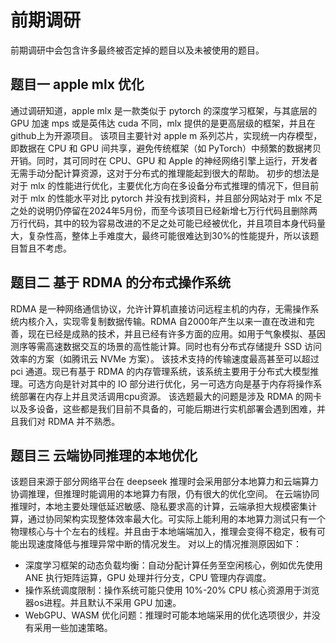 # 前期调研
前期调研中会包含许多最终被否定掉的题目以及未被使用的题目。
## 题目一 apple mlx 优化
通过调研知道，apple mlx 是一款类似于 pytorch 的深度学习框架，与其底层的 GPU 加速 mps 或是英伟达 cuda 不同，mlx 提供的是更高层级的框架，并且在github上为开源项目。
该项目主要针对 apple m 系列芯片，实现统一内存模型‌，即数据在 CPU 和 GPU 间共享，避免传统框架（如 PyTorch）中频繁的数据拷贝开销。同时，其可同时在 CPU、GPU 和 Apple 的神经网络引擎上运行，开发者无需手动分配计算资源‌，这对于分布式的推理能起到很大的帮助。
初步的想法是对于 mlx 的性能进行优化，主要优化方向在多设备分布式推理的情况下，但目前对于 mlx 的性能水平对比 pytorch 并没有找到资料，并且部分网站对于 mlx 不足之处的说明仍停留在2024年5月份，而至今该项目已经新增七万行代码且删除两万行代码，其中的较为容易改进的不足之处可能已经被优化，并且项目本身代码量大，复杂性高，整体上手难度大，最终可能很难达到30%的性能提升，所以该题目暂且不考虑。
## 题目二 基于 RDMA 的分布式操作系统
RDMA 是一种网络通信协议，允许计算机直接访问远程主机的内存，‌无需操作系统内核介入‌，实现零复制数据传输。‌RDMA 自2000年产生以来一直在改进和完善，现在已经是成熟的技术，并且已经有许多方面的应用。如用于气象模拟、基因测序等需高速数据交互的场景‌的高性能计算。同时也有‌分布式存储‌提升 SSD 访问效率的方案（如腾讯云 NVMe 方案）。
该技术支持的传输速度最高甚至可以超过 pci 通道。现已有基于 RDMA 的内存管理系统，该系统主要用于分布式大模型推理。可选方向是针对其中的 IO 部分进行优化，另一可选方向是基于内存将操作系统部署在内存上并且灵活调用cpu资源。
该选题最大的问题是涉及 RDMA 的网卡以及多设备，这些都是我们目前不具备的，可能后期进行实机部署会遇到困难，并且我们对 RDMA 并不熟悉。
## 题目三 云端协同推理的本地优化
该题目来源于部分网络平台在 deepseek 推理时会采用部分本地算力和云端算力协调推理，但推理时能调用的本地算力有限，仍有很大的优化空间。
在云端协同推理时，本地主要处理低延迟敏感、隐私要求高的计算，云端承担大规模密集计算，通过协同架构实现整体效率最大化‌。可实际上能利用的本地算力测试只有一个物理核心与十个左右的线程。并且由于本地端端加入，推理会变得不稳定，极有可能出现速度降低与推理异常中断的情况发生。
对以上的情况推测原因如下：
- 深度学习框架的动态负载均衡‌：自动分配计算任务至空闲核心，例如优先使用 ANE 执行矩阵运算，GPU 处理并行分支，CPU 管理内存调度‌。
- ‌操作系统调度限制‌：操作系统可能只使用 10%-20% CPU 核心资源用于浏览器os进程。并且默认不采用 GPU 加速。
- WebGPU、WASM 优化问题：推理时可能本地端采用的优化选项很少，并没有采用一些加速策略。

